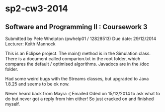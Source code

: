 sp2-cw3-2014
============

Software and Programming II : Coursework 3
------------------------------------------

Submitted by Pete Whelpton (pwhelp01 / 12828513) Due date: 29/12/2014 Lecturer: Keith Mannock

This is an Eclipse project. The main() method is in the Simulation class.
There is a document called comparion.txt in the root folder, which compares the default / optimised algorithms.
Javadocs are in the /doc folder.

Had some weird bugs with the Streams classes, but upgraded to Java 1.8.25 and seems to be ok now.

Never heard back from Mayra :(  Emailed Oded on 15/12/2014 to ask what to do but never got a reply from him either!  So just cracked on and finished myself.

